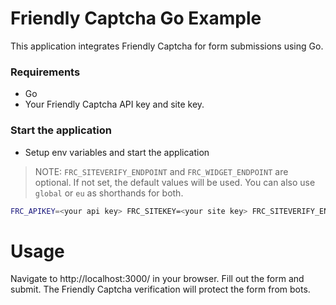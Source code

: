 # Friendly Captcha Go Example

This application integrates Friendly Captcha for form submissions using Go.

### Requirements

- Go
- Your Friendly Captcha API key and site key.

### Start the application

- Setup env variables and start the application

> NOTE: `FRC_SITEVERIFY_ENDPOINT` and `FRC_WIDGET_ENDPOINT` are optional. If not set, the default values will be used. You can also use `global` or `eu` as shorthands for both.

```bash
FRC_APIKEY=<your api key> FRC_SITEKEY=<your site key> FRC_SITEVERIFY_ENDPINT=<siteverify endpoint> FRC_WIDGET_ENDPOINT=<widget endpoint> go run main.go
```

# Usage

Navigate to http://localhost:3000/ in your browser.
Fill out the form and submit. The Friendly Captcha verification will protect the form from bots.
